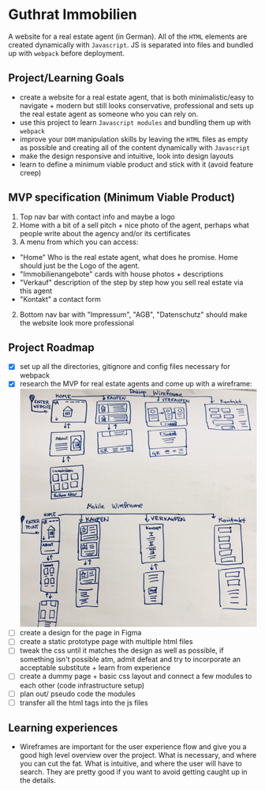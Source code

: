 # Guthrat Immobilien
A website for a real estate agent (in German). All of the `HTML` elements are created dynamically with `Javascript`. JS is separated into files and bundled up with `webpack` before deployment.

## Project/Learning Goals
- create a website for a real estate agent, that is both minimalistic/easy to navigate + modern but still looks conservative, professional and sets up the real estate agent as someone who you can rely on. 
- use this project to learn `Javascript modules` and bundling them up with `webpack`
- improve your `DOM` manipulation skills by leaving the `HTML` files as empty as possible and creating all of the content dynamically with `Javascript`
- make the design responsive and intuitive, look into design layouts
- learn to define a minimum viable product and stick with it (avoid feature creep)

## MVP specification (Minimum Viable Product)
1. Top nav bar with contact info and maybe a logo
1. Home with a bit of a sell pitch + nice photo of the agent, perhaps what people write about the agency and/or its certificates
1. A menu from which you can access:  
  - "Home" Who is the real estate agent, what does he promise. Home should just be the Logo of the agent.
  - "Immobilienangebote" cards with house photos + descriptions
  -  "Verkauf" description of the step by step how you sell real estate via this agent 
  -  "Kontakt" a contact form

2. Bottom nav bar with "Impressum", "AGB", "Datenschutz" should make the website look more professional

## Project Roadmap
- [x] set up all the directories, gitignore and config files necessary for webpack
- [x] research the MVP for real estate agents and come up with a wireframe: 
  ![Wireframe](images/wireframe.png)
- [ ] create a design for the page in Figma
- [ ] create a static prototype page with multiple html files
- [ ] tweak the css until it matches the design as well as possible, if something isn't possible atm, admit defeat and try to incorporate an acceptable substitute + learn from experience
- [ ] create a dummy page + basic css layout and connect a few modules to each other (code infrastructure setup)
- [ ] plan out/ pseudo code the modules
- [ ] transfer all the html tags into the js files

## Learning experiences
- Wireframes are important for the user experience flow and give you a good high level overview over the project. What is necessary, and where you can cut the fat. What is intuitive, and where the user will have to search. They are pretty good if you want to avoid getting caught up in the details.